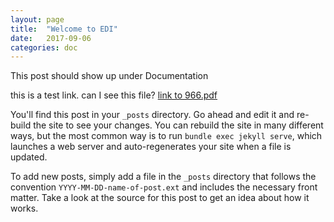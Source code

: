 ```yaml
---
layout: page
title:  "Welcome to EDI"
date:   2017-09-06
categories: doc
---
```

This post should show up under Documentation

this is a test link. can I see this file? 
<a href="../files/966.pdf">link to 966.pdf</a>




You'll find this post in your `_posts` directory. Go ahead and edit it and re-build the site to see your changes. You can rebuild the site in many different ways, but the most common way is to run `bundle exec jekyll serve`, which launches a web server and auto-regenerates your site when a file is updated.

To add new posts, simply add a file in the `_posts` directory that follows the convention `YYYY-MM-DD-name-of-post.ext` and includes the necessary front matter. Take a look at the source for this post to get an idea about how it works.

